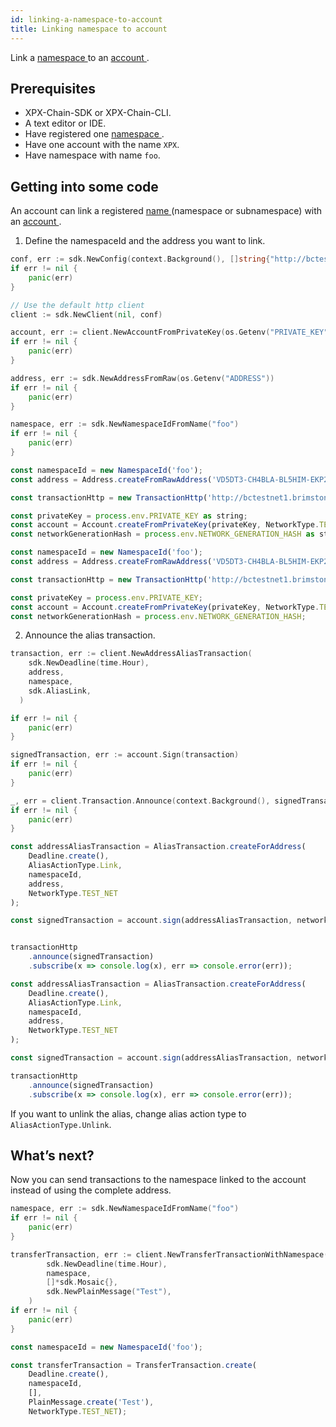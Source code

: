 ```yaml
---
id: linking-a-namespace-to-account
title: Linking namespace to account
---
```


Link a [ namespace ](../../built-in-features/namespace.md) to an [ account ](../../built-in-features/account.md).

## Prerequisites

- XPX-Chain-SDK or XPX-Chain-CLI.
- A text editor or IDE.
- Have registered one [ namespace ](../../built-in-features/namespace.md).
- Have one account with the name `XPX`.
- Have namespace with name `foo`.

## Getting into some code

An account can link a registered [ name ](../../built-in-features/namespace.md) (namespace or subnamespace) with an [ account ](../../built-in-features/account.md).

1. Define the namespaceId and the address you want to link.

<!--DOCUSAURUS_CODE_TABS-->
<!--Golang-->
```go
conf, err := sdk.NewConfig(context.Background(), []string{"http://bctestnet1.brimstone.xpxsirius.io:3000"})
if err != nil {
    panic(err)
}

// Use the default http client
client := sdk.NewClient(nil, conf)

account, err := client.NewAccountFromPrivateKey(os.Getenv("PRIVATE_KEY"))
if err != nil {
    panic(err)
}

address, err := sdk.NewAddressFromRaw(os.Getenv("ADDRESS"))
if err != nil {
    panic(err)
}

namespace, err := sdk.NewNamespaceIdFromName("foo")
if err != nil {
    panic(err)
}
```
<!--TypeScript-->
```js
const namespaceId = new NamespaceId('foo');
const address = Address.createFromRawAddress('VD5DT3-CH4BLA-BL5HIM-EKP2TA-PUKF4N-Y3L5HR-IR54');

const transactionHttp = new TransactionHttp('http://bctestnet1.brimstone.xpxsirius.io:3000');

const privateKey = process.env.PRIVATE_KEY as string;
const account = Account.createFromPrivateKey(privateKey, NetworkType.TEST_NET);
const networkGenerationHash = process.env.NETWORK_GENERATION_HASH as string;

```

<!--JavaScript-->
```js
const namespaceId = new NamespaceId('foo');
const address = Address.createFromRawAddress('VD5DT3-CH4BLA-BL5HIM-EKP2TA-PUKF4N-Y3L5HR-IR54');

const transactionHttp = new TransactionHttp('http://bctestnet1.brimstone.xpxsirius.io:3000');

const privateKey = process.env.PRIVATE_KEY;
const account = Account.createFromPrivateKey(privateKey, NetworkType.TEST_NET);
const networkGenerationHash = process.env.NETWORK_GENERATION_HASH;

```

<!--END_DOCUSAURUS_CODE_TABS-->

2. Announce the alias transaction.

<!--DOCUSAURUS_CODE_TABS-->
<!--Golang-->
```go
transaction, err := client.NewAddressAliasTransaction(
    sdk.NewDeadline(time.Hour),
    address,
    namespace,
    sdk.AliasLink,
  )

if err != nil {
    panic(err)
}

signedTransaction, err := account.Sign(transaction)
if err != nil {
    panic(err)
}

_, err = client.Transaction.Announce(context.Background(), signedTransaction)
if err != nil {
    panic(err)
}
```

<!--TypeScript-->
```js
const addressAliasTransaction = AliasTransaction.createForAddress(
    Deadline.create(),
    AliasActionType.Link,
    namespaceId,
    address,
    NetworkType.TEST_NET
);

const signedTransaction = account.sign(addressAliasTransaction, networkGenerationHash);


transactionHttp
    .announce(signedTransaction)
    .subscribe(x => console.log(x), err => console.error(err));
```

<!--JavaScript-->
```js
const addressAliasTransaction = AliasTransaction.createForAddress(
    Deadline.create(),
    AliasActionType.Link,
    namespaceId,
    address,
    NetworkType.TEST_NET
);

const signedTransaction = account.sign(addressAliasTransaction, networkGenerationHash);

transactionHttp
    .announce(signedTransaction)
    .subscribe(x => console.log(x), err => console.error(err));
```

<!--END_DOCUSAURUS_CODE_TABS-->

If you want to unlink the alias, change alias action type to` AliasActionType.Unlink`.

## What’s next?

Now you can send transactions to the namespace linked to the account instead of using the complete address.

<!--DOCUSAURUS_CODE_TABS-->
<!--Golang-->
```go
namespace, err := sdk.NewNamespaceIdFromName("foo")
if err != nil {
    panic(err)
}

transferTransaction, err := client.NewTransferTransactionWithNamespace(
        sdk.NewDeadline(time.Hour),
        namespace,
        []*sdk.Mosaic{},
        sdk.NewPlainMessage("Test"),
    )
if err != nil {
    panic(err)
}
```

<!--TypeScript-->
```js
const namespaceId = new NamespaceId('foo');

const transferTransaction = TransferTransaction.create(
    Deadline.create(),
    namespaceId,
    [],
    PlainMessage.create('Test'),
    NetworkType.TEST_NET);

```

<!--END_DOCUSAURUS_CODE_TABS-->


